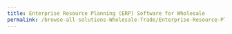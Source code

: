 ```yaml
---
title: Enterprise Resource Planning (ERP) Software for Wholesale
permalink: /browse-all-solutions-Wholesale-Trade/Enterprise-Resource-Planning--ERP--Software-for-Wholesale
---
```


